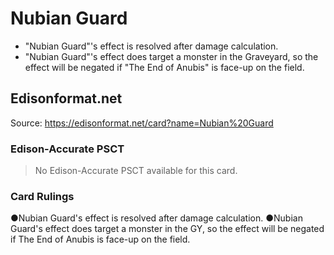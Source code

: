 # Nubian Guard

*   "Nubian Guard"'s effect is resolved after damage calculation.
*   "Nubian Guard"'s effect does target a monster in the Graveyard, so the effect will be negated if "The End of Anubis" is face-up on the field.

## Edisonformat.net

Source: https://edisonformat.net/card?name=Nubian%20Guard

### Edison-Accurate PSCT

> No Edison-Accurate PSCT available for this card.

### Card Rulings

●Nubian Guard's effect is resolved after damage calculation.
●Nubian Guard's effect does target a monster in the GY, so the effect will be negated if The End of Anubis is face-up on the field.
            